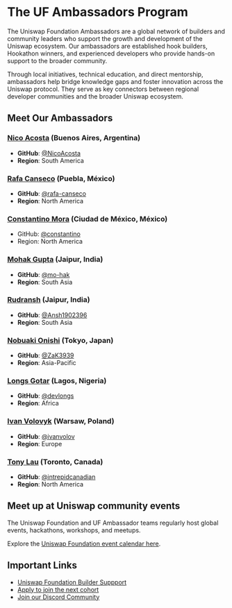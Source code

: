 # The UF Ambassadors Program

The Uniswap Foundation Ambassadors are a global network of builders and community leaders who support the growth and development of the Uniswap ecosystem. Our ambassadors are established hook builders, Hookathon winners, and experienced developers who provide hands-on support to the broader community.

Through local initiatives, technical education, and direct mentorship, ambassadors help bridge knowledge gaps and foster innovation across the Uniswap protocol. They serve as key connectors between regional developer communities and the broader Uniswap ecosystem.

## Meet Our Ambassadors

### [Nico Acosta](https://github.com/NicoAcosta) (Buenos Aires, Argentina)
- **GitHub**: [@NicoAcosta](https://github.com/NicoAcosta)
- **Region**: South America

### [Rafa Canseco](https://x.com/0xRafaCC) (Puebla, México)
- **GitHub**: [@rafa-canseco](https://github.com/rafa-canseco)
- **Region**: North America
  
### [Constantino Mora](https://x.com/constacrypto) (Ciudad de México, México)
- GitHub: [@constantino](https://github.com/Constantino)
- Region: North America

### [Mohak Gupta](https://x.com/mohak_sol) (Jaipur, India)
- **GitHub**: [@mo-hak](https://github.com/mo-hak)
- **Region**: South Asia

### [Rudransh](https://x.com/rudransh190204) (Jaipur, India)
- **GitHub**: [@Ansh1902396](https://github.com/Ansh1902396)
- **Region**: South Asia
  
### [Nobuaki Onishi](https://twitter.com/zak3939) (Tokyo, Japan)
- **GitHub**: [@ZaK3939](https://github.com/ZaK3939)
- **Region**: Asia-Pacific

### [Longs Gotar](https://x.com/devlongs_) (Lagos, Nigeria)
- **GitHub**: [@devlongs](https://github.com/devlongs)
- **Region**: Africa

### [Ivan Volovyk](https://x.com/LisVikkk) (Warsaw, Poland)
- **GitHub**: [@ivanvolov](https://github.com/ivanvolov)
- **Region**: Europe

### [Tony Lau](https://x.com/intrepid_crypto) (Toronto, Canada)
- **GitHub**: [@intrepidcanadian](https://github.com/intrepidcanadian)
- **Region**: North America


## Meet up at Uniswap community events

The Uniswap Foundation and UF Ambassador teams regularly host global events, hackathons, workshops, and meetups.

Explore the [Uniswap Foundation event calendar here](https://lu.ma/uniswap-foundation).

## Important Links
- [Uniswap Foundation Builder Suppport](https://www.uniswapfoundation.org/build)
- [Apply to join the next cohort](https://uniswap.notion.site/Uniswap-Foundation-Ambassador-8903e008d67d40579428b537ed2ea709)
- [Join our Discord Community](https://discord.com/invite/uniswap)

